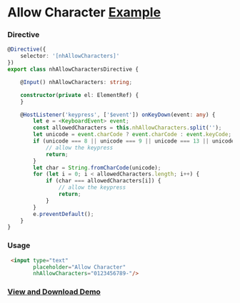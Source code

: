 # Allow Character [Example](https://plnkr.co/edit/r2KzQQvceysUbWmZRlte?p=preview)

### Directive
``` ts
@Directive({
    selector: '[nhAllowCharacters]'
})
export class nhAllowCharactersDirective {

    @Input() nhAllowCharacters: string;

    constructor(private el: ElementRef) {
    }

    @HostListener('keypress', ['$event']) onKeyDown(event: any) {
        let e = <KeyboardEvent> event;
        const allowedCharacters = this.nhAllowCharacters.split('');
        let unicode = event.charCode ? event.charCode : event.keyCode;
        if (unicode === 8 || unicode === 9 || unicode === 13 || unicode === 16) {
            // allow the keypress
            return;
        }
        let char = String.fromCharCode(unicode);
        for (let i = 0; i < allowedCharacters.length; i++) {
            if (char === allowedCharacters[i]) {
                // allow the keypress
                return;
            }
        }
        e.preventDefault();
    }
}
```

### Usage
``` html
 <input type="text" 
        placeholder="Allow Character" 
        nhAllowCharacters="0123456789-"/>
```

### [View and Download Demo](https://plnkr.co/edit/r2KzQQvceysUbWmZRlte?p=preview)